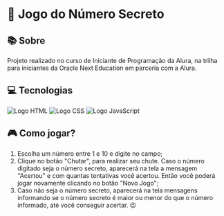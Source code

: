 <h1>🎲 Jogo do Número Secreto</h1>

<h2>📚 Sobre</h2>
<p>Projeto realizado no curso de Iniciante de Programação da Alura, na trilha para iniciantes da Oracle Next Education em parceria com a Alura.</p>

<h2>💻 Tecnologias</h2>
<img src = "https://img.shields.io/badge/HTML5-E34F26?style=for-the-badge&logo=html5&logoColor=white" alt = "Logo HTML"/>
<img src = "https://img.shields.io/badge/CSS3-1572B6?style=for-the-badge&logo=css3&logoColor=white" alt = "Logo CSS"/>
<img src = "https://img.shields.io/badge/JavaScript-F7DF1E?style=for-the-badge&logo=javascript&logoColor=black" alt = "Logo JavaScript" />

<h2>🎮 Como jogar?</h2>
<ol>
    <li>Escolha um número entre 1 e 10 e digite no campo;</li>
    <li>Clique no botão "Chutar", para realizar seu chute. Caso o número digitado seja o número secreto, aparecerá na tela a mensagem "Acertou" e com quantas tentativas você acertou. Então você poderá jogar novamente clicando no botão "Novo Jogo";</li>
    <li>Caso não seja o número secreto, aparecerá na tela mensagens informando se o número secreto é maior ou menor do que o número informado, até você conseguir acertar. 😉</li>
</ol>